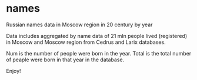 # names
Russian names data in Moscow region in 20 century by year 

Data includes aggregated by name data of 21 mln people lived (registered) in Moscow and Moscow region from Cedrus and Larix databases.

Num is the number of people were born in the year. Total is the total number of peaple were born in that year in the database. 

Enjoy!
